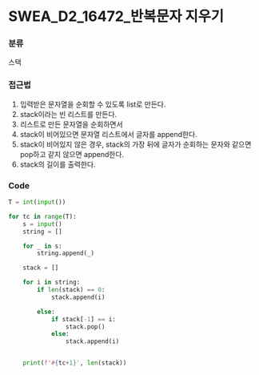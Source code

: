 # SWEA_D2_16472_반복문자 지우기


### 분류

스택


### 접근법
1. 입력받은 문자열을 순회할 수 있도록 list로 만든다.
2. stack이라는 빈 리스트를 만든다.
3. 리스트로 만든 문자열을 순회하면서 
4. stack이 비어있으면 문자열 리스트에서 글자를 append한다.
5. stack이 비어있지 않은 경우, stack의 가장 뒤에 글자가 순회하는 문자와 같으면 pop하고 같지 않으면 append한다.
6. stack의 길이를 출력한다.


### Code
```python
T = int(input())

for tc in range(T):
    s = input()
    string = []

    for _ in s:
        string.append(_)

    stack = []

    for i in string:
        if len(stack) == 0:
            stack.append(i)

        else:
            if stack[-1] == i:
                stack.pop()
            else:
                stack.append(i)


    print(f'#{tc+1}', len(stack))
```